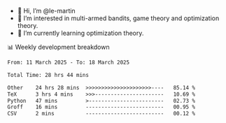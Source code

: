 - 👋 Hi, I’m @le-martin
- 👀 I’m interested in multi-armed bandits, game theory and optimization theory.
- 🌱 I’m currently learning optimization theory.
<!---- 💞️ I’m looking to collaborate on ...
- 📫 How to reach me ...-->

<!---
Tutorial for using WakaTime stats in GitHub profile: https://github.com/athul/waka-readme
-->

📊 Weekly development breakdown
<!--START_SECTION:waka-->

```txt
From: 11 March 2025 - To: 18 March 2025

Total Time: 28 hrs 44 mins

Other    24 hrs 28 mins  >>>>>>>>>>>>>>>>>>>>>----   85.14 %
TeX      3 hrs 4 mins    >>>----------------------   10.69 %
Python   47 mins         >------------------------   02.73 %
Groff    16 mins         -------------------------   00.95 %
CSV      2 mins          -------------------------   00.12 %
```

<!--END_SECTION:waka-->

<!---
le-martin/le-martin is a ✨ special ✨ repository because its `README.md` (this file) appears on your GitHub profile.
You can click the Preview link to take a look at your changes.
--->
